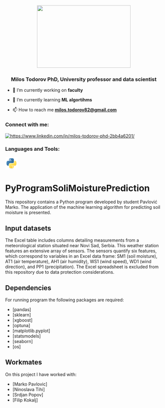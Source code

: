 <div align="center">
 <h3>
	<img src="https://miro.medium.com/max/720/1*CDj-lEsfn9HAbpMSNmziLQ.gif"      width="300" 
     height="200"/>
</h3>
</div>


<h3 align="center">Milos Todorov PhD, University professor and data scientist</h3>

- 🔭 I’m currently working on **faculty**

- 🌱 I’m currently learning **ML algortihms**

- 📫 How to reach me **milos.todorov82@gmail.com**


<h3 align="left">Connect with me:</h3>
<p align="left">
<a href="https://www.linkedin.com/in/milos-todorov-phd-2bb4a6201/" target="blank"><img align="center" img src="https://raw.githubusercontent.com/rahuldkjain/github-profile-readme-generator/master/src/images/icons/Social/linked-in-alt.svg" alt="https://www.linkedin.com/in/milos-todorov-phd-2bb4a6201/" height="30" width="40" /></a>
</p>

<h3 align="left">Languages and Tools:</h3>
<p align="left"> <a href="https://www.python.org" target="_blank" rel="noreferrer"> <img src="https://raw.githubusercontent.com/devicons/devicon/master/icons/python/python-original.svg" alt="python" width="40" height="40"/> </a> </p>

# PyProgramSoliMoisturePrediction
This repository contains a Python program developed by student Pavlović Marko. The application of the machine learning algorithm for predicting soil moisture is presented.


## Input datasets

The Excel table includes columns detailing measurements from a meteorological station situated near Novi Sad, Serbia. This weather station features an extensive array of sensors. The sensors quantify six features, which correspond to variables in an Excel data frame: SM1 (soil moisture), AT1 (air temperature), AH1 (air humidity), WS1 (wind speed), WD1 (wind direction), and PP1 (precipitation). The Excel spreadsheet is excluded from this repository due to data protection considerations.


## Dependencies

For running program the following packages are required:
- [pandas]
- [sklearn]
- [xgboost]
- [optuna]
- [matplotlib.pyplot]
- [statsmodels]
- [seaborn]
- [os]


## Workmates

On this project I have worked with:
- [Marko Pavlovic]
- [Ninoslava Tihi]
- [Srdjan Popov]
- [Filip Kokalj]

